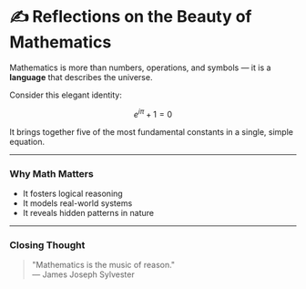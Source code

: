 # ✍️ Reflections on the Beauty of Mathematics

Mathematics is more than numbers, operations, and symbols — it is a **language** that describes the universe.

Consider this elegant identity:

$$
e^{i\pi} + 1 = 0
$$

It brings together five of the most fundamental constants in a single, simple equation.

---

### Why Math Matters

- It fosters logical reasoning
- It models real-world systems
- It reveals hidden patterns in nature

---

### Closing Thought

> "Mathematics is the music of reason."  
> — James Joseph Sylvester
